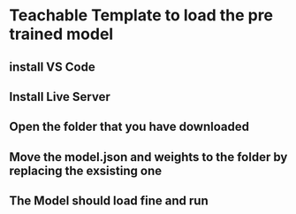 # Teachable Template to load the pre trained model

## install VS Code

## Install Live Server 

## Open the folder that you have downloaded

## Move the model.json and weights to the folder by replacing the exsisting one

## The Model should load fine and run
